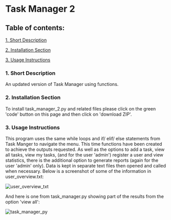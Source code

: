 # Task Manager 2
## Table of contents:

[1. Short Description](https://github.com/yjk16/task-manager2/new/master?readme=1#1-short-description)

[2. Installation Section](https://github.com/yjk16/task-manager2/new/master?readme=1#2-installation-section)

[3. Usage Instructions](https://github.com/yjk16/task-manager2/new/master?readme=1#3-usage-instructions)


### 1. Short Description
An updated version of Task Manager using functions.

### 2. Installation Section

To install task_manager_2.py and related files please click on the green 'code' button on this page and then click on 'download ZIP'.

### 3. Usage Instructions
This program uses the same while loops and if/ elif/ else statements from Task Manger to navigate the menu.
This time functions have been created to achieve the outputs requested.
As well as the options to add a task, view all tasks, view my tasks, (and for the user 'admin') register a user and view statistics,
there is the additional option to generate reports (again for the user 'admin' only).
Data is kept in separate text files then opened and called when necessary.
Below is a screenshot of some of the information in user_overview.txt:

![user_overview_txt](https://user-images.githubusercontent.com/122183006/217926569-bcee2303-619d-4d10-964c-6c970836c5d1.png)

And here is one from task_manager.py showing part of the results from the option 'view all':

![task_manager_py](https://user-images.githubusercontent.com/122183006/217926234-7c843836-ef91-4f79-b935-12741f7bdb40.png)
